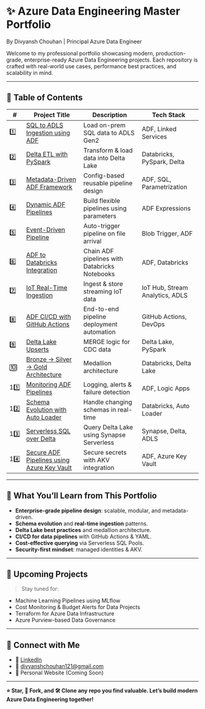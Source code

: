 # ✨ Azure Data Engineering Master Portfolio
By Divyansh Chouhan | Principal Azure Data Engineer

Welcome to my professional portfolio showcasing modern, production-grade, enterprise-ready Azure Data Engineering projects. Each repository is crafted with real-world use cases, performance best practices, and scalability in mind.

---

## 📌 Table of Contents

| # | Project Title | Description | Tech Stack |
|--|---------------|-------------|------------|
| 1️⃣ | [SQL to ADLS Ingestion using ADF](./azure-data-lake-ingestion-sql-to-datalake) | Load on-prem SQL data to ADLS Gen2 | ADF, Linked Services |
| 2️⃣ | [Delta ETL with PySpark](./pyspark-delta-etl-pipeline) | Transform & load data into Delta Lake | Databricks, PySpark, Delta |
| 3️⃣ | [Metadata-Driven ADF Framework](./metadata-driven-adf-framework) | Config-based reusable pipeline design | ADF, SQL, Parametrization |
| 4️⃣ | [Dynamic ADF Pipelines](./adf-parameterized-pipeline) | Build flexible pipelines using parameters | ADF Expressions |
| 5️⃣ | [Event-Driven Pipeline](./event-driven-data-pipeline) | Auto-trigger pipeline on file arrival | Blob Trigger, ADF |
| 6️⃣ | [ADF to Databricks Integration](./adf-to-databricks-pattern) | Chain ADF pipelines with Databricks Notebooks | ADF, Databricks |
| 7️⃣ | [IoT Real-Time Ingestion](./real-time-data-ingestion-iot-to-azure) | Ingest & store streaming IoT data | IoT Hub, Stream Analytics, ADLS |
| 8️⃣ | [ADF CI/CD with GitHub Actions](./ci-cd-adf-devops-yaml) | End-to-end pipeline deployment automation | GitHub Actions, DevOps |
| 9️⃣ | [Delta Lake Upserts](./delta-lake-merge-upsert-pattern) | MERGE logic for CDC data | Delta Lake, PySpark |
| 🔟 | [Bronze → Silver → Gold Architecture](./bronze-silver-gold-pattern-databricks) | Medallion architecture | Databricks, Delta Lake |
| 11️⃣ | [Monitoring ADF Pipelines](./azure-datafactory-monitoring-alerting) | Logging, alerts & failure detection | ADF, Logic Apps |
| 12️⃣ | [Schema Evolution with Auto Loader](./schema-evolution-databricks-autoloader) | Handle changing schemas in real-time | Databricks, Auto Loader |
| 13️⃣ | [Serverless SQL over Delta](./serverless-synapse-sql-datawarehouse) | Query Delta Lake using Synapse Serverless | Synapse, Delta, ADLS |
| 14️⃣ | [Secure ADF Pipelines using Azure Key Vault](./azure-key-vault-integration-adf) | Secure secrets with AKV integration | ADF, Azure Key Vault |

---

## 🧠 What You’ll Learn from This Portfolio

- **Enterprise-grade pipeline design**: scalable, modular, and metadata-driven.
- **Schema evolution** and **real-time ingestion** patterns.
- **Delta Lake best practices** and medallion architecture.
- **CI/CD for data pipelines** with GitHub Actions & YAML.
- **Cost-effective querying** via Serverless SQL Pools.
- **Security-first mindset**: managed identities & AKV.

---

## 🚀 Upcoming Projects

> Stay tuned for:
- Machine Learning Pipelines using MLflow
- Cost Monitoring & Budget Alerts for Data Projects
- Terraform for Azure Data Infrastructure
- Azure Purview-based Data Governance

---

## 🔗 Connect with Me
- 💼 [LinkedIn](https://www.linkedin.com/in/divyansh-chouhan-3ba96a244/)
- 📩 divyanshchouhan121@gmail.com
- 🧠 Personal Website (Coming Soon)

---

**⭐ Star, 🔁 Fork, and 🛠️ Clone any repo you find valuable. Let’s build modern Azure Data Engineering together!**

